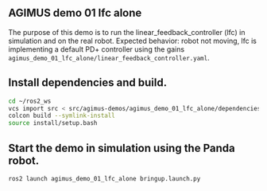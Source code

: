 AGIMUS demo 01 lfc alone
--------------------------------

The purpose of this demo is to run the linear_feedback_controller (lfc) in simulation and on the real robot. 
Expected behavior: robot not moving, lfc is implementing a default PD+ controller using the gains `agimus_demo_01_lfc_alone/linear_feedback_controller.yaml`.

## Install dependencies and build.

```bash
cd ~/ros2_ws
vcs import src < src/agimus-demos/agimus_demo_01_lfc_alone/dependencies.repos
colcon build --symlink-install
source install/setup.bash
```

## Start the demo in simulation using the Panda robot.
```bash
ros2 launch agimus_demo_01_lfc_alone bringup.launch.py
```
